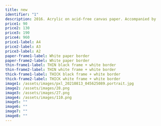 ```yaml
---
title: new
identifier: "1"
description: 2016. Acrylic on acid-free canvas paper. Accompanied by
price1: 90
price2: 130
price3: 190
price4: 960
price1-label: A4
price2-label: A3
price3-label: A2
paper-frame1-label: White paper border
paper-frame2-label: White paper border
thin-frame1-label: THIN black frame + white border
thin-frame2-label: THIN white frame + white border
thick-frame1-label: THICK black frame + white border
thick-frame2-label: THICK white frame + white border
image1: /assets/images/pxl_20210813_045625089.portrait.jpg
image2: /assets/images/28.png
image3: /assets/images/27.png
image4: /assets/images/110.png
image5: ""
image6: ""
image7: ""
image8: ""
---
```

